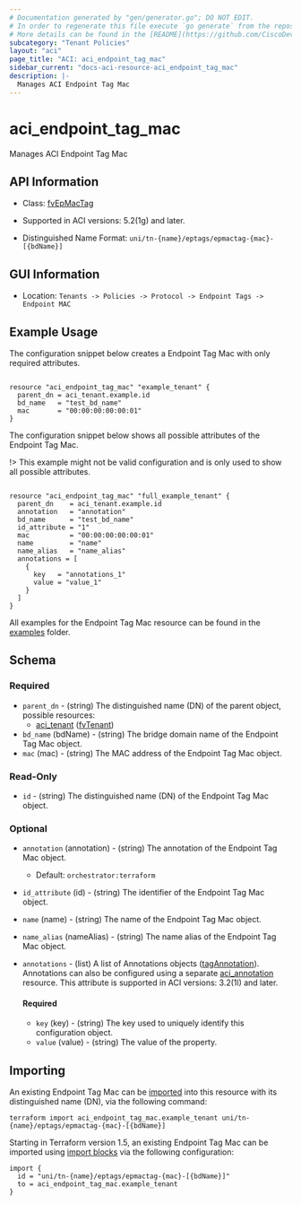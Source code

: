 ```yaml
---
# Documentation generated by "gen/generator.go"; DO NOT EDIT.
# In order to regenerate this file execute `go generate` from the repository root.
# More details can be found in the [README](https://github.com/CiscoDevNet/terraform-provider-aci/blob/master/README.md).
subcategory: "Tenant Policies"
layout: "aci"
page_title: "ACI: aci_endpoint_tag_mac"
sidebar_current: "docs-aci-resource-aci_endpoint_tag_mac"
description: |-
  Manages ACI Endpoint Tag Mac
---
```


# aci_endpoint_tag_mac #

Manages ACI Endpoint Tag Mac



## API Information ##

* Class: [fvEpMacTag](https://pubhub.devnetcloud.com/media/model-doc-latest/docs/app/index.html#/objects/fvEpMacTag/overview)

* Supported in ACI versions: 5.2(1g) and later.

* Distinguished Name Format: `uni/tn-{name}/eptags/epmactag-{mac}-[{bdName}]`

## GUI Information ##

* Location: `Tenants -> Policies -> Protocol -> Endpoint Tags -> Endpoint MAC`

## Example Usage ##

The configuration snippet below creates a Endpoint Tag Mac with only required attributes.

```hcl

resource "aci_endpoint_tag_mac" "example_tenant" {
  parent_dn = aci_tenant.example.id
  bd_name   = "test_bd_name"
  mac       = "00:00:00:00:00:01"
}

```
The configuration snippet below shows all possible attributes of the Endpoint Tag Mac.

!> This example might not be valid configuration and is only used to show all possible attributes.

```hcl

resource "aci_endpoint_tag_mac" "full_example_tenant" {
  parent_dn    = aci_tenant.example.id
  annotation   = "annotation"
  bd_name      = "test_bd_name"
  id_attribute = "1"
  mac          = "00:00:00:00:00:01"
  name         = "name"
  name_alias   = "name_alias"
  annotations = [
    {
      key   = "annotations_1"
      value = "value_1"
    }
  ]
}

```

All examples for the Endpoint Tag Mac resource can be found in the [examples](https://github.com/CiscoDevNet/terraform-provider-aci/tree/master/examples/resources/aci_endpoint_tag_mac) folder.

## Schema ##

### Required ###

* `parent_dn` - (string) The distinguished name (DN) of the parent object, possible resources:
  - [aci_tenant](https://registry.terraform.io/providers/CiscoDevNet/aci/latest/docs/resources/tenant) ([fvTenant](https://pubhub.devnetcloud.com/media/model-doc-latest/docs/app/index.html#/objects/fvTenant/overview))
* `bd_name` (bdName) - (string) The bridge domain name of the Endpoint Tag Mac object.
* `mac` (mac) - (string) The MAC address of the Endpoint Tag Mac object.

### Read-Only ###

* `id` - (string) The distinguished name (DN) of the Endpoint Tag Mac object.

### Optional ###
  
* `annotation` (annotation) - (string) The annotation of the Endpoint Tag Mac object.
  - Default: `orchestrator:terraform`
* `id_attribute` (id) - (string) The identifier of the Endpoint Tag Mac object.
* `name` (name) - (string) The name of the Endpoint Tag Mac object.
* `name_alias` (nameAlias) - (string) The name alias of the Endpoint Tag Mac object.

* `annotations` - (list) A list of Annotations objects ([tagAnnotation](https://pubhub.devnetcloud.com/media/model-doc-latest/docs/app/index.html#/objects/tagAnnotation/overview)). Annotations can also be configured using a separate [aci_annotation](https://registry.terraform.io/providers/CiscoDevNet/aci/latest/docs/resources/annotation) resource. This attribute is supported in ACI versions: 3.2(1l) and later.
  
  #### Required ####
  
  * `key` (key) - (string) The key used to uniquely identify this configuration object.
  * `value` (value) - (string) The value of the property.

## Importing

An existing Endpoint Tag Mac can be [imported](https://www.terraform.io/docs/import/index.html) into this resource with its distinguished name (DN), via the following command:

```
terraform import aci_endpoint_tag_mac.example_tenant uni/tn-{name}/eptags/epmactag-{mac}-[{bdName}]
```

Starting in Terraform version 1.5, an existing Endpoint Tag Mac can be imported 
using [import blocks](https://developer.hashicorp.com/terraform/language/import) via the following configuration:

```
import {
  id = "uni/tn-{name}/eptags/epmactag-{mac}-[{bdName}]"
  to = aci_endpoint_tag_mac.example_tenant
}
```
